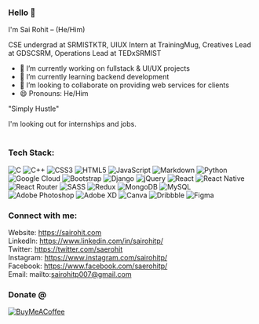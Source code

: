 ### Hello 👋

<!--
**sairohitp/sairohitp** is a ✨ _special_ ✨ repository because its `README.md` (this file) appears on your GitHub profile.

Here are some ideas to get you started:
-->
I'm Sai Rohit – (He/Him)<br/>

CSE undergrad at SRMISTKTR, UIUX Intern at TrainingMug, Creatives Lead at GDSCSRM, Operations Lead at TEDxSRMIST

- 🔭 I’m currently working on fullstack & UI/UX projects
- 🌱 I’m currently learning backend development
- 👯 I’m looking to collaborate on providing web services for clients
- 😄 Pronouns: He/Him

"Simply Hustle"

I'm looking out for internships and jobs.<br/>
<br/>
<!--

You can find my digital footprint in the following:<br/>
https://linktr.ee/sairohitp

-->

<!--
### GitHub Stats:

<p align="center">
  <img align="center" alt = "Contribution Statistics" src="https://github-readme-stats.vercel.app/api?username=sairohitp&theme=dark&hide_border=true&include_all_commits=false&count_private=false" width = "54%">
  <img align="center" alt = "Top Languages" src="https://github-readme-stats.vercel.app/api/top-langs/?username=sairohitp&theme=dark&hide_border=true&include_all_commits=false&count_private=false&layout=compact" width = "45%">
</p>

<!-- ![](https://github-readme-streak-stats.herokuapp.com/?user=sairohitp&theme=dracula&hide_border=false)<br/> -->

<!-- ### GitHub Trophies
![](https://github-profile-trophy.vercel.app/?username=sairohitp&theme=algolia&no-frame=false&no-bg=false&margin-w=4) -->

### Tech Stack:
![C](https://img.shields.io/badge/c-%2300599C.svg?style=for-the-badge&logo=c&logoColor=white) ![C++](https://img.shields.io/badge/c++-%2300599C.svg?style=for-the-badge&logo=c%2B%2B&logoColor=white) ![CSS3](https://img.shields.io/badge/css3-%231572B6.svg?style=for-the-badge&logo=css3&logoColor=white) ![HTML5](https://img.shields.io/badge/html5-%23E34F26.svg?style=for-the-badge&logo=html5&logoColor=white) ![JavaScript](https://img.shields.io/badge/javascript-%23323330.svg?style=for-the-badge&logo=javascript&logoColor=%23F7DF1E) ![Markdown](https://img.shields.io/badge/markdown-%23000000.svg?style=for-the-badge&logo=markdown&logoColor=white) ![Python](https://img.shields.io/badge/python-3670A0?style=for-the-badge&logo=python&logoColor=ffdd54) ![Google Cloud](https://img.shields.io/badge/Google%20Cloud-%234285F4.svg?style=for-the-badge&logo=google-cloud&logoColor=white) ![Bootstrap](https://img.shields.io/badge/bootstrap-%23563D7C.svg?style=for-the-badge&logo=bootstrap&logoColor=white) ![Django](https://img.shields.io/badge/django-%23092E20.svg?style=for-the-badge&logo=django&logoColor=white) ![jQuery](https://img.shields.io/badge/jquery-%230769AD.svg?style=for-the-badge&logo=jquery&logoColor=white) ![React](https://img.shields.io/badge/react-%2320232a.svg?style=for-the-badge&logo=react&logoColor=%2361DAFB) ![React Native](https://img.shields.io/badge/react_native-%2320232a.svg?style=for-the-badge&logo=react&logoColor=%2361DAFB) ![React Router](https://img.shields.io/badge/React_Router-CA4245?style=for-the-badge&logo=react-router&logoColor=white) ![SASS](https://img.shields.io/badge/SASS-hotpink.svg?style=for-the-badge&logo=SASS&logoColor=white) ![Redux](https://img.shields.io/badge/redux-%23593d88.svg?style=for-the-badge&logo=redux&logoColor=white) ![MongoDB](https://img.shields.io/badge/MongoDB-%234ea94b.svg?style=for-the-badge&logo=mongodb&logoColor=white) ![MySQL](https://img.shields.io/badge/mysql-%2300f.svg?style=for-the-badge&logo=mysql&logoColor=white) ![Adobe Photoshop](https://img.shields.io/badge/adobephotoshop-%2331A8FF.svg?style=for-the-badge&logo=adobephotoshop&logoColor=white) ![Adobe XD](https://img.shields.io/badge/Adobe%20XD-470137?style=for-the-badge&logo=Adobe%20XD&logoColor=#FF61F6) ![Canva](https://img.shields.io/badge/Canva-%2300C4CC.svg?style=for-the-badge&logo=Canva&logoColor=white) ![Dribbble](https://img.shields.io/badge/Dribbble-EA4C89?style=for-the-badge&logo=dribbble&logoColor=white) 	![Figma](https://img.shields.io/badge/figma-%23F24E1E.svg?style=for-the-badge&logo=figma&logoColor=white)

<!-- ### Socials:
[![Facebook](https://img.shields.io/badge/Facebook-%231877F2.svg?logo=Facebook&logoColor=white)](https://facebook.com/sairohitp) [![Instagram](https://img.shields.io/badge/Instagram-%23E4405F.svg?logo=Instagram&logoColor=white)](https://instagram.com/sairohitp) [![LinkedIn](https://img.shields.io/badge/LinkedIn-%230077B5.svg?logo=linkedin&logoColor=white)](https://linkedin.com/in/sairohitp) [![Medium](https://img.shields.io/badge/Medium-12100E?logo=medium&logoColor=white)](https://medium.com/@sairohitp007) [![Twitter](https://img.shields.io/badge/Twitter-%231DA1F2.svg?logo=Twitter&logoColor=white)](https://twitter.com/saerohitp) [![YouTube](https://img.shields.io/badge/YouTube-%23FF0000.svg?logo=YouTube&logoColor=white)](https://youtube.com/c/alphabeatslyrics)  -->

### Connect with me:

Website: https://sairohit.com<br/>
LinkedIn: https://www.linkedin.com/in/sairohitp/<br/>
Twitter: https://twitter.com/saerohit<br/>
Instagram: https://www.instagram.com/sairohitp/<br/>
Facebook: https://www.facebook.com/saerohitp/<br/>
Email: mailto:sairohitp007@gmail.com<br/>

### Donate @
[![BuyMeACoffee](https://img.shields.io/badge/Buy%20Me%20a%20Coffee-ffdd00?style=for-the-badge&logo=buy-me-a-coffee&logoColor=black)](https://buymeacoffee.com/sairohitp) 
